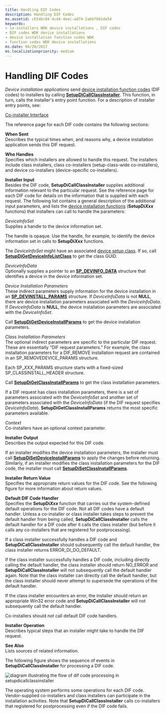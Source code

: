 ```yaml
---
title: Handling DIF Codes
description: Handling DIF Codes
ms.assetid: cb54bc04-4cd4-4eec-ad74-2abbf601de54
keywords:
- co-installers WDK device installations , DIF codes
- DIF codes WDK device installations
- device installation function codes WDK
- function codes WDK device installations
ms.date: 04/20/2017
ms.localizationpriority: medium
---
```


# Handling DIF Codes





*Device installation applications* send [device installation function codes](https://docs.microsoft.com/previous-versions/ff541307(v=vs.85)) (DIF codes) to installers by calling [**SetupDiCallClassInstaller**](https://docs.microsoft.com/windows/desktop/api/setupapi/nf-setupapi-setupdicallclassinstaller). This function, in turn, calls the installer's entry point function. For a description of installer entry points, see:

[Co-installer Interface](co-installer-interface.md)

The reference page for each DIF code contains the following sections:

<a href="" id="when-sent"></a>**When Sent**  
Describes the typical times when, and reasons why, a device installation application sends this DIF request.

<a href="" id="who-handles"></a>**Who Handles**  
Specifies which installers are allowed to handle this request. The installers include class installers, class co-installers (setup-class-wide co-installers), and device co-installers (device-specific co-installers).

<a href="" id="installer-input"></a>**Installer Input**  
Besides the DIF code, **SetupDiCallClassInstaller** supplies additional information relevant to the particular request. See the reference page for each DIF code for details on the information that is supplied with each request. The following list contains a general description of the additional input parameters, and lists the [device installation functions](https://docs.microsoft.com/previous-versions/ff541299(v=vs.85)) (**SetupDi*Xxx*** functions) that installers can call to handle the parameters:

<a href="" id="deviceinfoset"></a>*DeviceInfoSet*  
Supplies a handle to the device information set.

The handle is opaque. Use the handle, for example, to identify the device information set in calls to **SetupDi*Xxx*** functions.

The *DeviceInfoSet* might have an associated [device setup class](device-setup-classes.md). If so, call [**SetupDiGetDeviceInfoListClass**](https://docs.microsoft.com/windows/desktop/api/setupapi/nf-setupapi-setupdigetdeviceinfolistclass) to get the class GUID.

<a href="" id="deviceinfodata"></a>*DeviceInfoData*  
Optionally supplies a pointer to an [**SP_DEVINFO_DATA**](https://docs.microsoft.com/windows/desktop/api/setupapi/ns-setupapi-_sp_devinfo_data) structure that identifies a device in the device information set.

<a href="" id="device-installation-parameters-"></a>*Device Installation Parameters*   
These indirect parameters supply information for the device installation in an [**SP_DEVINSTALL_PARAMS**](https://docs.microsoft.com/windows/desktop/api/setupapi/ns-setupapi-_sp_devinstall_params_a) structure. If *DeviceInfoData* is not **NULL**, there are device installation parameters associated with the *DeviceInfoData*. If *DeviceInfoData* is **NULL**, the device installation parameters are associated with the *DeviceInfoSet*.

Call [**SetupDiGetDeviceInstallParams**](https://docs.microsoft.com/windows/desktop/api/setupapi/nf-setupapi-setupdigetdeviceinstallparamsa) to get the device installation parameters.

<a href="" id="class-installation-parameters"></a>*Class Installation Parameters*  
The optional indirect parameters are specific to the particular DIF request. These are essentially "DIF request parameters." For example, the class installation parameters for a DIF_REMOVE installation request are contained in an SP_REMOVEDEVICE_PARAMS structure.

Each SP_*XXX*_PARAMS structure starts with a fixed-sized SP_CLASSINSTALL_HEADER structure.

Call [**SetupDiGetClassInstallParams**](https://docs.microsoft.com/windows/desktop/api/setupapi/nf-setupapi-setupdigetclassinstallparamsa) to get the class installation parameters.

If a DIF request has class installation parameters, there is a set of parameters associated with the *DeviceInfoSet* and another set of parameters associated with the *DeviceInfoData* (if the DIF request specifies *DeviceInfoData*). **SetupDiGetClassInstallParams** returns the most specific parameters available.

<a href="" id="context"></a>*Context*  
Co-installers have an optional context parameter.

<a href="" id="installer-output"></a>**Installer Output**  
Describes the output expected for this DIF code.

If an installer modifies the device installation parameters, the installer must call [**SetupDiSetDeviceInstallParams**](https://docs.microsoft.com/windows/desktop/api/setupapi/nf-setupapi-setupdisetdeviceinstallparamsa) to apply the changes before returning. Similarly, if an installer modifies the class installation parameters for the DIF code, the installer must call [**SetupDiSetClassInstallParams**](https://docs.microsoft.com/windows/desktop/api/setupapi/nf-setupapi-setupdisetclassinstallparamsa).

<a href="" id="installer-return-value"></a>**Installer Return Value**  
Specifies the appropriate return values for the DIF code. See the following figure for more information about return values.

<a href="" id="default-dif-code-handler"></a>**Default DIF Code Handler**  
Specifies the **SetupDi*Xxx*** function that carries out the system-defined default operations for the DIF code. Not all DIF codes have a default handler. Unless a co-installer or class installer takes steps to prevent the default handler from being called, **SetupDiCallClassInstaller** calls the default handler for a DIF code after it calls the class installer (but before it calls any co-installers that are registered for postprocessing).

If a class installer successfully handles a DIF code and **SetupDiCallClassInstaller** should subsequently call the default handler, the class installer returns ERROR_DI_DO_DEFAULT.

If the class installer successfully handles a DIF code, including directly calling the default handler, the class installer should return NO_ERROR and **SetupDiCallClassInstaller** will not subsequently call the default handler again. Note that the class installer can directly call the default handler, but the class installer should never attempt to supersede the operations of the default handler.

If the class installer encounters an error, the installer should return an appropriate Win32 error code and **SetupDiCallClassInstaller** will not subsequently call the default handler.

Co-installers should *not* call default DIF code handlers.

<a href="" id="installer-operation"></a>**Installer Operation**  
Describes typical steps that an installer might take to handle the DIF request.

<a href="" id="see-also"></a>**See Also**  
Lists sources of related information.

The following figure shows the sequence of events in **SetupDiCallClassInstaller** for processing a DIF code.

![diagram illustrating the flow of dif code processing in setupdicallclassinstaller](images/dif-flow.png)

The operating system performs some operations for each DIF code. Vendor-supplied co-installers and class installers can participate in the installation activities. Note that **SetupDiCallClassInstaller** calls co-installers that registered for postprocessing even if the DIF code fails.

 

 





